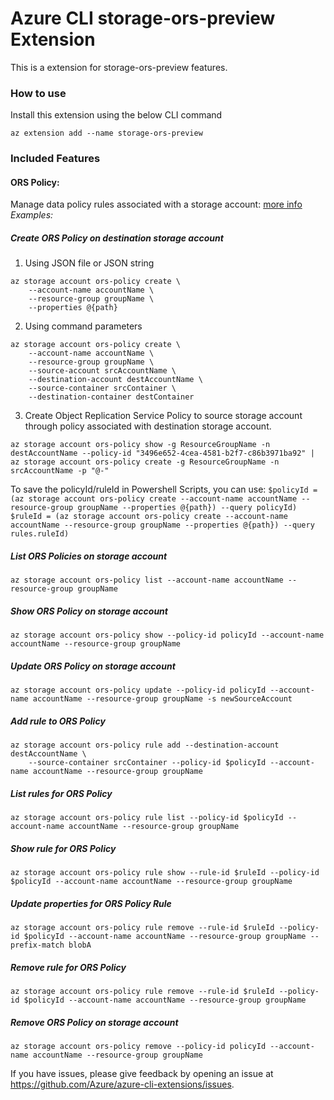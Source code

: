 # Azure CLI storage-ors-preview Extension #
This is a extension for storage-ors-preview features.

### How to use ###
Install this extension using the below CLI command
```
az extension add --name storage-ors-preview
```

### Included Features
#### ORS Policy:
Manage data policy rules associated with a storage account: [more info](https://docs.microsoft.com/azure/storage/common/storage-lifecycle-managment-concepts)\
*Examples:*

##### Create ORS Policy on destination storage account
1. Using JSON file or JSON string
```
az storage account ors-policy create \
    --account-name accountName \
    --resource-group groupName \
    --properties @{path}
```
2. Using command parameters
```
az storage account ors-policy create \
    --account-name accountName \
    --resource-group groupName \
    --source-account srcAccountName \
    --destination-account destAccountName \
    --source-container srcContainer \
    --destination-container destContainer
```
3. Create Object Replication Service Policy to source storage account through policy associated with destination storage account.
```
az storage account ors-policy show -g ResourceGroupName -n destAccountName --policy-id "3496e652-4cea-4581-b2f7-c86b3971ba92" | az storage account ors-policy create -g ResourceGroupName -n srcAccountName -p "@-"
```

To save the policyId/ruleId in Powershell Scripts, you can use:
`$policyId = (az storage account ors-policy create --account-name accountName --resource-group groupName --properties @{path}) --query policyId)`
`$ruleId = (az storage account ors-policy create --account-name accountName --resource-group groupName --properties @{path}) --query rules.ruleId)`

##### List ORS Policies on storage account
```
az storage account ors-policy list --account-name accountName --resource-group groupName
```

##### Show ORS Policy on storage account
```
az storage account ors-policy show --policy-id policyId --account-name accountName --resource-group groupName
```

##### Update ORS Policy on storage account
```
az storage account ors-policy update --policy-id policyId --account-name accountName --resource-group groupName -s newSourceAccount
```

##### Add rule to ORS Policy
```
az storage account ors-policy rule add --destination-account destAccountName \
    --source-container srcContainer --policy-id $policyId --account-name accountName --resource-group groupName
```

##### List rules for ORS Policy
```
az storage account ors-policy rule list --policy-id $policyId --account-name accountName --resource-group groupName
```

##### Show rule for ORS Policy
```
az storage account ors-policy rule show --rule-id $ruleId --policy-id $policyId --account-name accountName --resource-group groupName
```

##### Update properties for ORS Policy Rule
```
az storage account ors-policy rule remove --rule-id $ruleId --policy-id $policyId --account-name accountName --resource-group groupName --prefix-match blobA
```

##### Remove rule for ORS Policy
```
az storage account ors-policy rule remove --rule-id $ruleId --policy-id $policyId --account-name accountName --resource-group groupName
```

##### Remove ORS Policy on storage account
```
az storage account ors-policy remove --policy-id policyId --account-name accountName --resource-group groupName
```


If you have issues, please give feedback by opening an issue at https://github.com/Azure/azure-cli-extensions/issues.